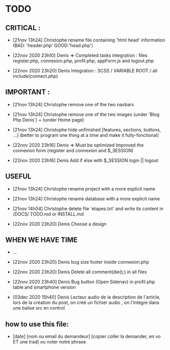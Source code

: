 # TODO
## CRITICAL :
- [21nov 13h24] Christophe
    rename file containing 'html head' information (BAD: 'header.php' GOOD:'head.php')

- [22nov 2020 23h10] Denis => Completed tasks
    integration : files register.php, connexion.php, profil.php, appForm.js and logout.php
- [22nov 2020 23h20] Denis
    Integration : SCSS / VARIABLE ROOT / all include(connect.php)


## IMPORTANT :

- [21nov 13h24] Christophe
    remove one of the two navbars
- [21nov 13h24] Christophe
    remove one of the two images (under 'Blog Php Denis') + (under Home page)
- [21nov 13h24] Christophe
    hide unfinished [features, sections, buttons, ...] (better to program one thing at a time and make it fully-fonctional)

- [22nov 2020 23h16] Denis => Must be optimized
    Improved the connexion form (register and connexion and $_SESSION)
- [22nov 2020 23h16] Denis 
    Add if else with $_SESSION  login || logout


## USEFUL
- [21nov 13h24] Christophe
    rename project with a more explicit name
- [21nov 13h24] Christophe
    rename database with a more explicit name
- [21nov 14h04] Christophe
    delete file 'etapes.txt' and write its content in /DOCS/ TODO.md or INSTALL.md

- [22nov 2020 23h20] Denis
    Choose a design

## WHEN WE HAVE TIME
- ...

- [22nov 2020 23h20] Denis
    bug size footer inside connexion.php
- [22nov 2020 23h20] Denis
    Delete all comment(die();) in all files
- [22nov 2020 23h40] Denis
    Bug button (Open Sidenav) in profil.php table and smartphone version 
- [03dec 2020 15h40] Denis
    Lecteur audio de la description de l'article, lors de la création du post, on créé un fichier audio , on l'intègre dans une balise src en control


## how to use this file:
- [date] [nom ou email du demandeur] 
    [copier coller la demander, en vo ET une trad] ou noter notre phrase.
